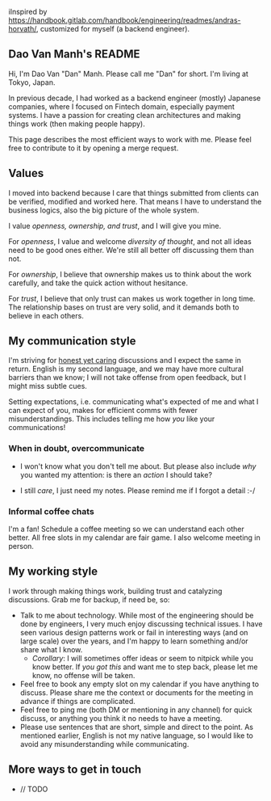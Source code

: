 iInspired by https://handbook.gitlab.com/handbook/engineering/readmes/andras-horvath/, customized for myself (a backend engineer).

## Dao Van Manh's README

Hi, I'm Dao Van "Dan" Manh. Please call me "Dan" for short.
I'm living at Tokyo, Japan.

In previous decade, I had worked as a backend engineer (mostly) Japanese companies, where I focused on Fintech domain, especially payment systems. I have a
passion for creating clean architectures and making things work (then making people happy).

This page describes the most efficient ways to work with me.
Please feel free to contribute to it by opening a merge request.

## Values

I moved into backend because I care that things submitted from clients can be verified, modified and worked here. That means I have to understand the business logics, also the big picture of the whole system.

I value _openness, ownership, and trust_, and I will give you mine.

For _openness_, I value and welcome _diversity of thought_, and not all ideas need to be good
ones either. We're still all better off discussing them than not.

For _ownership_, I believe that ownership makes us to think about the work carefully, and take the quick action without hesitance.

For _trust_, I believe that only trust can makes us work together in long time. The relationship bases on trust are very solid, and it demands both to believe in each others. 

## My communication style

I'm striving for [honest yet
caring](https://en.wikipedia.org/wiki/Radical_Candor) discussions and I expect
the same in return. English is my second language, and we may have more
cultural barriers than we know; I will not take offense from open feedback, but
I might miss subtle cues.

Setting expectations, i.e. communicating what's expected of me and what I can
expect of you, makes for efficient comms with fewer misunderstandings. This
includes telling me how _you_ like your communications!

### When in doubt, overcommunicate

- I won't know what you don't tell me about. But please also include _why_ you
wanted my attention: is there an _action_ I should take?

- I still _care_, I just need my notes. Please remind me if I forgot a detail
  :-/ 

### Informal coffee chats

I'm a fan! Schedule a coffee meeting so
we can understand each other better.  All free slots in my calendar are fair
game. I also welcome meeting in person.

## My working style

I work through making things work, building trust and catalyzing
discussions. Grab me for backup, if need be, so:
- Talk to me about technology. While most of the engineering should be done by
engineers, I very much enjoy discussing technical issues. I have
seen various design patterns work or fail in interesting ways (and on large
scale) over the years, and I'm happy to learn something and/or share what I
know.
  - *Corollary*: I will sometimes offer ideas or seem to nitpick while you know
better. If _you got this_ and want me to step back, please let me know, no
offense will be taken.
- Feel free to book any empty slot on my calendar if you have anything to discuss. Please share me the context or documents for the meeting in advance if things are complicated.
- Feel free to ping me (both DM or mentioning in any channel) for quick discuss, or anything you think it no needs to have a meeting. 
- Please use sentences that are short, simple and direct to the point. As mentioned earlier, English is not my native language, so I would like to avoid any misunderstanding while communicating.
 
## More ways to get in touch

- // TODO
